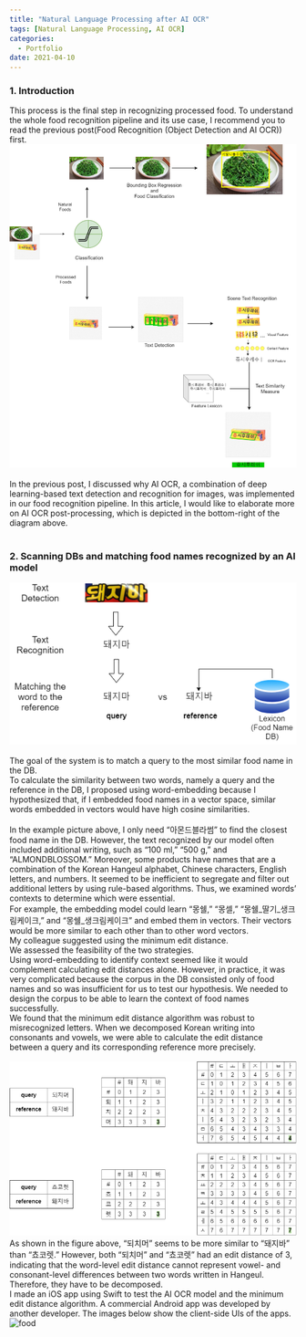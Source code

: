 ```yaml
---
title: "Natural Language Processing after AI OCR"
tags: [Natural Language Processing, AI OCR]
categories:
  - Portfolio
date: 2021-04-10
---
```

  
### 1. Introduction    
This process is the final step in recognizing processed food. To understand the whole food recognition pipeline and its use case, I recommend you to read the previous post(Food Recognition (Object Detection and AI OCR)) first.<br>
![Overall](/assets/img_foods/OverallAlgorithm_v7.png)  
<br>
In the previous post, I discussed why AI OCR, a combination of deep learning-based text detection and recognition for images, was implemented in our food recognition pipeline. In this article, I would like to elaborate more on AI OCR post-processing, which is depicted in the bottom-right of the diagram above.<br><br>

### 2. Scanning DBs and matching food names recognized by an AI model  
![Embedding](/assets/img_foods/Embeddings.png)<br>  
The goal of the system is to match a query to the most similar food name in the DB.<br> 
To calculate the similarity between two words, namely a query and the reference in the DB, I proposed using word-embedding because I hypothesized that, if I embedded food names in a vector space, similar words embedded in vectors would have high cosine similarities.<br>
<br>
In the example picture above, I only need “아몬드블라썸” to find the closest food name in the DB. However, the text recognized by our model often included additional writing, such as “100 ml,” “500 g,” and “ALMONDBLOSSOM.” Moreover, some products have names that are a combination of the Korean Hangeul alphabet, Chinese characters, English letters, and numbers. It seemed to be inefficient to segregate and filter out additional letters by using rule-based algorithms. Thus, we examined words’ contexts to determine which were essential.<br>
For example, the embedding model could learn “몽쉘,” “몽셀,” “몽쉘_딸기_생크림케이크,” and “몽쉘_생크림케이크” and embed them in vectors. Their vectors would be more similar to each other than to other word vectors.<br> 
My colleague suggested using the minimum edit distance.<br>
We assessed the feasibility of the two strategies.<br>
Using word-embedding to identify context seemed like it would complement calculating edit distances alone. However, in practice, it was very complicated because the corpus in the DB consisted only of food names and so was insufficient for us to test our hypothesis. We needed to design the corpus to be able to learn the context of food names successfully.<br>
We found that the minimum edit distance algorithm was robust to misrecognized letters. When we decomposed Korean writing into consonants and vowels, we were able to calculate the edit distance between a query and its corresponding reference more precisely.<br><br>
![Overall](/assets/img_foods/Edit_distance.png)  
As shown in the figure above, “되치머” seems to be more similar to “돼지바” than “쵸코렛.” However, both “되치머” and “쵸코렛” had an edit distance of 3, indicating that the word-level edit distance cannot represent vowel- and consonant-level differences between two words written in Hangeul. Therefore, they have to be decomposed.<br>
I made an iOS app using Swift to test the AI OCR model and the minimum edit distance algorithm. A commercial Android app was developed by another developer. The images below show the client-side UIs of the apps.<br>
 <img src="/assets/img_foods/OCR_example1.gif" alt="food" width="250" />  


